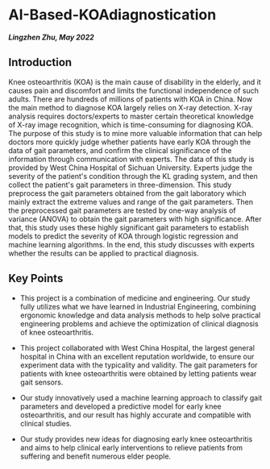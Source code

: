 # AI-Based-KOAdiagnostication

***Lingzhen Zhu, May 2022***

## Introduction

Knee osteoarthritis (KOA) is the main cause of disability in the elderly, and it causes pain and discomfort and limits the functional independence of such adults. There are hundreds of millions of patients with KOA in China. Now the main method to diagnose KOA largely relies on X-ray detection. X-ray analysis requires doctors/experts to master certain theoretical knowledge of X-ray image recognition, which is time-consuming for diagnosing KOA. The purpose of this study is to mine more valuable information that can help doctors more quickly judge whether patients have early KOA through the data of gait parameters, and confirm the clinical significance of the information through communication with experts. The data of this study is provided by West China Hospital of Sichuan University. Experts judge the severity of the patient's condition through the KL grading system, and then collect the patient's gait parameters in three-dimension. This study preprocess the gait parameters obtained from the gait laboratory which mainly extract the extreme values and range of the gait parameters. Then the preprocessed gait parameters are tested by one-way analysis of variance (ANOVA) to obtain the gait parameters with high significance. After that, this study uses these highly significant gait parameters to establish models to predict the severity of KOA through logistic regression and machine learning algorithms. In the end, this study discusses with experts whether the results can be applied to practical diagnosis.

## Key Points
*	This project is a combination of medicine and engineering. Our study fully utilizes what we have learned in Industrial Engineering, combining ergonomic knowledge and data analysis methods to help solve practical engineering problems and achieve the optimization of clinical diagnosis of knee osteoarthritis.

*	This project collaborated with West China Hospital, the largest general hospital in China with an excellent reputation worldwide, to ensure our experiment data with the typicality and validity. The gait parameters for patients with knee osteoarthritis were obtained by letting patients wear gait sensors.

*	Our study innovatively used a machine learning approach to classify gait parameters and developed a predictive model for early knee osteoarthritis, and our result has highly accurate and compatible with clinical studies.

*	Our study provides new ideas for diagnosing early knee osteoarthritis and aims to help clinical early interventions to relieve patients from suffering and benefit numerous elder people.

    
